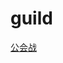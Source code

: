 # guild


[公会战](http://htmlpreview.github.io/?https://github.com/Zzzzz-Ccccc/guild/blob/master/index.html)
